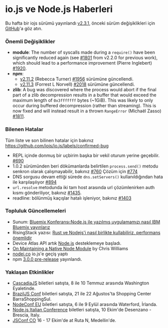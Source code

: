 # io.js ve Node.js Haberleri
Bu hafta bir iojs sürümü yayınlandı [v2.3.1](https://github.com/nodejs/io.js/blob/master/CHANGELOG.md#2015-06-23-version-231-rvagg), önceki sürüm değişiklikleri için [GitHub](https://github.com/nodejs/io.js/blob/master/CHANGELOG.md)'a göz atın.

### Önemli Değişiklikler

* **module**: The number of syscalls made during a `require()` have been significantly reduced again (see [#1801](https://github.com/nodejs/io.js/pull/1801) from v2.2.0 for previous work), which should lead to a performance improvement (Pierre Inglebert) [#1920](https://github.com/nodejs/io.js/pull/1920).
* **npm**:
  * [v2.11.2](https://github.com/npm/npm/releases/tag/v2.11.2) (Rebecca Turner) [#1956](https://github.com/nodejs/io.js/pull/1956) sürümüne güncellendi.
  * [v2.11.3](https://github.com/npm/npm/releases/tag/v2.11.3) (Forrest L Norvell) [#2018](https://github.com/nodejs/io.js/pull/2018) sürümüne güncellendi.
* **zlib**: A bug was discovered where the process would abort if the final part of a zlib decompression results in a buffer that would exceed the maximum length of `0x3fffffff` bytes (~1GiB). This was likely to only occur during buffered decompression (rather than streaming). This is now fixed and will instead result in a thrown `RangeError` (Michaël Zasso) [#1811](https://github.com/nodejs/io.js/pull/1811).

### Bilenen Hatalar

Tüm liste ve son bilinen hatalar için bakınız https://github.com/iojs/io.js/labels/confirmed-bug 

* REPL içinde donmuş bir uçbirim başka bir vekil oturum yerine geçebilir. [#690](https://github.com/iojs/io.js/issues/690)
* 1.0.2 sürümünden beri dökümanlarda belirtilen `process.send()` metodu senkron olarak çalışmayabilir, bakınız [#760](https://github.com/iojs/io.js/issues/760) Çözüm için [#774](https://github.com/iojs/io.js/issues/774)
* DNS sorgusu devam ettiği sürede `dns.setServers()` kullanıldığından hata ile karşılaşılıyor [#894](https://github.com/iojs/io.js/issues/894)
* `url.resolve` metodunda iki tam host arasında url çözümlenirken auth kısmı gönderiliyor, bakınız [#1435](https://github.com/iojs/io.js/issues/1435).
* readline: bölünmüş kaçışlar hatalı işleniyor, bakınız [#1403](https://github.com/iojs/io.js/issues/1403)


### Topluluk Güncellemeleri

* Sunum: [Bluemix Konferansı:Node.js ile yazılmış uygulamamızı nasıl IBM Bluemix yayınlarız](https://speakerdeck.com/bradleyholt/bluemix-webinar-deploying-a-full-stack-node-dot-js-application-to-ibm-bluemix)
* RisingStack yazısı: [Rust ve Nodejs'i nasıl birlikte kullabiliriz, performans önemlidir](http://blog.risingstack.com/how-to-use-rust-with-node-when-performance-matters/)
* Device Atlas API artık [Node.js](https://deviceatlas.com/blog/deviceatlas-api-node-js?utm_source=twitter&utm_medium=update&utm_campaign=node%20js%20support) desteklemeye başladı.
* [On Maintaining a Native Node Module](http://www.voodootikigod.com/on-maintaining-a-native-node-module/) by Chris Williams
* [nodei.co](http://twitter.com/rvagg/status/613688739030679552) io.js'e geçiş yaptı
* npm [3.0.0 pre-release](https://github.com/npm/npm/releases/tag/v3.0.0) yayınlandı.

### Yaklaşan Etkinlikler

* [CascadiaJS](http://2015.cascadiajs.com/) biletleri satışta, 8 ile 10 Temmuz arasında Washington Eyaletinde.
* [BrazilJS Conf](http://braziljs.com.br/) biletleri satışta, 21 ile 22 Ağustos'ta Shopping Center BarraShoppingSul.
* [NodeConf EU](http://nodeconf.eu/) biletleri satışta, 6 ile 9 Eylül arasında Waterford, İrlanda.
* [Node.js Italian Conference](http://nodejsconf.it/) biletleri satışta, 10 Ekim'de Desenzano - Brescia, Italy.
* [JSConf CO](http://www.jsconf.co/) 16 - 17 Ekim'de at Ruta N, Medellin'de.
